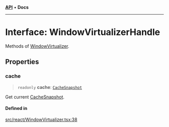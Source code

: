 [**API**](../../API.md) • **Docs**

***

# Interface: WindowVirtualizerHandle

Methods of [WindowVirtualizer](../functions/WindowVirtualizer.md).

## Properties

### cache

> `readonly` **cache**: [`CacheSnapshot`](CacheSnapshot.md)

Get current [CacheSnapshot](CacheSnapshot.md).

#### Defined in

[src/react/WindowVirtualizer.tsx:38](https://github.com/inokawa/virtua/blob/50ec6f005e6f27fd2512c1baa8c41e50e75c3f1e/src/react/WindowVirtualizer.tsx#L38)
